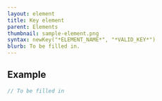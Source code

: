 ```yaml
---
layout: element
title: Key element
parent: Elements
thumbnail: sample-element.png
syntax: newKey("*ELEMENT_NAME*", "*VALID_KEY*")
blurb: To be filled in.
---
```


## Example
```javascript
// To be filled in
```


